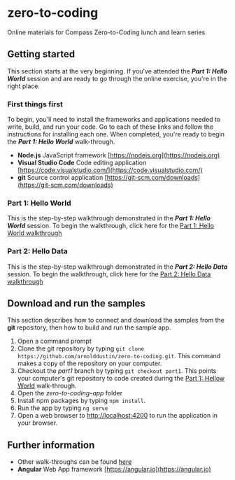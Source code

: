 # zero-to-coding
Online materials for Compass Zero-to-Coding lunch and learn series.

## Getting started
This section starts at the very beginning. If you've attended the ***Part 1: Hello World*** session and are ready to go through the online exercise, you're in the right place.

### First things first
To begin, you'll need to install the frameworks and applications needed to write, build, and run your code.  Go to each of these links and follow the instructions for installing each one.  When completed, you're ready to begin the ***Part 1: Hello World*** walk-through.

* **Node.js** JavaScript framework [https://nodejs.org](https://nodejs.org)
* **Visual Studio Code** Code editing application [https://code.visualstudio.com/](https://code.visualstudio.com/)
* **git** Source control application [https://git-scm.com/downloads](https://git-scm.com/downloads)

### Part 1: Hello World
This is the step-by-step walkthrough demonstrated in the ***Part 1: Hello World*** session.
To begin the walkthrough, click here for the [Part 1: Hello World walkthrough](./walkthroughs/part1.md)

### Part 2: Hello Data
This is the step-by-step walkthrough demonstrated in the ***Part 2: Hello Data*** session.
To begin the walkthrough, click here for the [Part 2: Hello Data walkthrough](./walkthroughs/part2.md)

## Download and run the samples
This section describes how to connect and download the samples from the **git** repository, then how to build and run the sample app.

1. Open a command prompt
2. Clone the git repository by typing `git clone https://github.com/arnolddustin/zero-to-coding.git`.  This command makes a copy of the repository on your computer. 
3. Checkout the *part1* branch by typing `git checkout part1`. This points your computer's git repository to code created during the [Part 1: Hellow World](./walkthroughs/part1.md) walk-through.
4. Open the *zero-to-coding-app* folder
5. Install npm packages by typing `npm install`.
6. Run the app by typing `ng serve`
7. Open a web browser to [http://localhost:4200](http://localhost:4200) to run the application in your browser.

## Further information

* Other walk-throughs can be found [here](./walkthroughs/README.md)
* **Angular** Web App framework [https://angular.io](https://angular.io)
